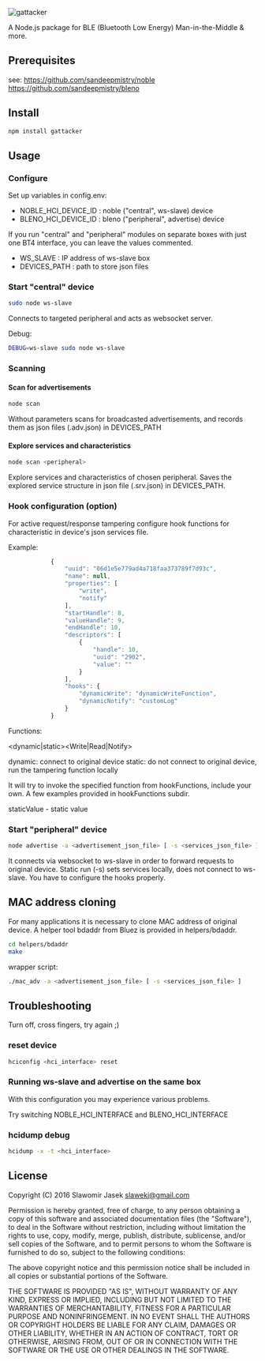 ![gattacker](https://raw.githubusercontent.com/jslawek/gattacker/master/logo/gattacker.png)


A Node.js package for BLE (Bluetooth Low Energy) Man-in-the-Middle & more.


## Prerequisites

see:
https://github.com/sandeepmistry/noble
https://github.com/sandeepmistry/bleno


## Install

```sh
npm install gattacker
```

## Usage

### Configure 

Set up variables in config.env:

* NOBLE_HCI_DEVICE_ID : noble ("central", ws-slave) device
* BLENO_HCI_DEVICE_ID : bleno ("peripheral", advertise) device

If you run "central" and "peripheral" modules on separate boxes with just one BT4 interface, you can leave the values commented.


* WS_SLAVE : IP address of ws-slave box
* DEVICES_PATH : path to store json files 

### Start "central" device 

```sh
sudo node ws-slave
```
Connects to targeted peripheral and acts as websocket server.


Debug: 

```sh
DEBUG=ws-slave sudo node ws-slave
```

### Scanning

#### Scan for advertisements

```sh
node scan
```
Without parameters scans for broadcasted advertisements, and records them as json files (.adv.json) in DEVICES_PATH 


#### Explore services and characteristics

```sh
node scan <peripheral>
```
Explore services and characteristics of chosen peripheral. 
Saves the explored service structure in json file (.srv.json) in DEVICES_PATH.


### Hook configuration (option)

For active request/response tampering configure hook functions for characteristic in device's json services file.

Example:

```javascript
            {
                "uuid": "06d1e5e779ad4a718faa373789f7d93c",
                "name": null,
                "properties": [
                    "write",
                    "notify"
                ],
                "startHandle": 8,
                "valueHandle": 9,
                "endHandle": 10,
                "descriptors": [
                    {
                        "handle": 10,
                        "uuid": "2902",
                        "value": ""
                    }
                ],
                "hooks": {
                    "dynamicWrite": "dynamicWriteFunction",
                    "dynamicNotify": "customLog"
                }
            }
```

Functions:

<dynamic|static><Write|Read|Notify> 

 dynamic: connect to original device
 static: do not connect to original device, run the tampering function locally

 It will try to invoke the specified function from hookFunctions, include your own.
 A few examples provided in hookFunctions subdir.

staticValue - static value



### Start "peripheral" device 

```sh
node advertise -a <advertisement_json_file> [ -s <services_json_file> ]
```

It connects via websocket to ws-slave in order to forward requests to original device.
Static run (-s) sets services locally, does not connect to ws-slave. You have to configure the hooks properly.

## MAC address cloning

For many applications it is necessary to clone MAC address of original device.
A helper tool bdaddr from Bluez is provided in helpers/bdaddr.

```sh
cd helpers/bdaddr
make
```

wrapper script:

```sh
./mac_adv -a <advertisement_json_file> [ -s <services_json_file> ]
```

## Troubleshooting

Turn off, cross fingers, try again ;)

### reset device

```sh
hciconfig <hci_interface> reset
```

### Running ws-slave and advertise on the same box

With this configuration you may experience various problems.

Try switching NOBLE_HCI_INTERFACE and BLENO_HCI_INTERFACE


### hcidump debug

```sh
hcidump -x -t <hci_interface>
```



## License

Copyright (C) 2016 Slawomir Jasek <slawekj@gmail.com>

Permission is hereby granted, free of charge, to any person obtaining a copy of this software and associated documentation files (the "Software"), to deal in the Software without restriction, including without limitation the rights to use, copy, modify, merge, publish, distribute, sublicense, and/or sell copies of the Software, and to permit persons to whom the Software is furnished to do so, subject to the following conditions:

The above copyright notice and this permission notice shall be included in all copies or substantial portions of the Software.

THE SOFTWARE IS PROVIDED "AS IS", WITHOUT WARRANTY OF ANY KIND, EXPRESS OR IMPLIED, INCLUDING BUT NOT LIMITED TO THE WARRANTIES OF MERCHANTABILITY, FITNESS FOR A PARTICULAR PURPOSE AND NONINFRINGEMENT. IN NO EVENT SHALL THE AUTHORS OR COPYRIGHT HOLDERS BE LIABLE FOR ANY CLAIM, DAMAGES OR OTHER LIABILITY, WHETHER IN AN ACTION OF CONTRACT, TORT OR OTHERWISE, ARISING FROM, OUT OF OR IN CONNECTION WITH THE SOFTWARE OR THE USE OR OTHER DEALINGS IN THE SOFTWARE.

